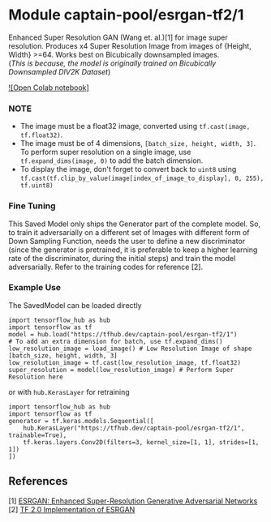 # Module captain-pool/esrgan-tf2/1
Enhanced Super Resolution GAN (Wang et. al.)[1] for image super resolution.
Produces x4 Super Resolution Image from images of {Height, Width} >=64.
Works best on Bicubically downsampled images.\
(*This is because, the model is originally trained on Bicubically Downsampled DIV2K Dataset*)

<!-- asset-path: legacy -->
<!-- task: image-super-resolution -->
<!-- network-architecture: gan -->
<!-- dataset: div2k -->
<!-- language: en -->
<!-- fine-tunable: true -->
<!-- format: saved_model_2 -->
<!-- license: MIT -->

[![Open Colab notebook]](https://colab.research.google.com/github/tensorflow/hub/blob/master/examples/colab/image_enhancing.ipynb)

### NOTE
- The image must be a float32 image, converted using `tf.cast(image, tf.float32)`.
- The image must be of 4 dimensions, `[batch_size, height, width, 3]`.
  To perform super resolution on a single image, use `tf.expand_dims(image, 0)` to add
  the batch dimension.
- To display the image, don't forget to convert back to `uint8` using  
`tf.cast(tf.clip_by_value(image[index_of_image_to_display], 0, 255), tf.uint8)`

### Fine Tuning
This Saved Model only ships the Generator part of the complete model. So, to train it
adversarially on a different set of Images  with different form of Down Sampling Function,
needs the user to define a new discriminator (since the generator is pretrained, it is
preferable to keep a higher learning rate of the discriminator, during the initial steps)
and train the model adversarially. Refer to the training codes for reference [2].

### Example Use

The SavedModel can be loaded directly
```python3
import tensorflow_hub as hub
import tensorflow as tf
model = hub.load("https://tfhub.dev/captain-pool/esrgan-tf2/1")
# To add an extra dimension for batch, use tf.expand_dims()
low_resolution_image = load_image() # Low Resolution Image of shape [batch_size, height, width, 3]
low_resolution_image = tf.cast(low_resolution_image, tf.float32)
super_resolution = model(low_resolution_image) # Perform Super Resolution here
```
or with `hub.KerasLayer` for retraining

```python3
import tensorflow_hub as hub
import tensorflow as tf
generator = tf.keras.models.Sequential([
    hub.KerasLayer("https://tfhub.dev/captain-pool/esrgan-tf2/1", trainable=True),
    tf.keras.layers.Conv2D(filters=3, kernel_size=[1, 1], strides=[1, 1])
])
```

References
--------------
[1] [ESRGAN: Enhanced Super-Resolution Generative Adversarial Networks](https://arxiv.org/abs/1809.00219)
[2] [TF 2.0 Implementation of ESRGAN](https://github.com/captain-pool/GSOC/tree/master/E2_ESRGAN)
